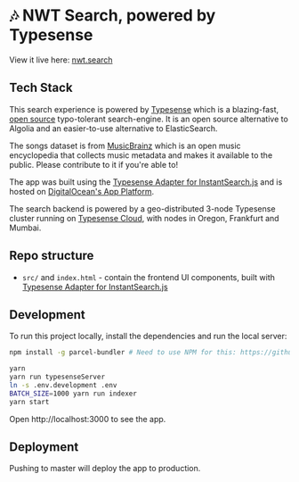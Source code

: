# 🎶 NWT Search, powered by Typesense

View it live here: [nwt.search](https://nwt.search)

## Tech Stack

This search experience is powered by <a href="https://typesense.org" target="_blank">Typesense</a> which is
a blazing-fast, <a href="https://github.com/typesense/typesense" target="_blank">open source</a> typo-tolerant
search-engine. It is an open source alternative to Algolia and an easier-to-use alternative to ElasticSearch.

The songs dataset is from <a href="https://musicbrainz.org/" target="_blank">MusicBrainz</a> which is an open
music encyclopedia that collects music metadata and makes it available to the public. Please contribute to it if you're able to!

The app was built using the <a href="https://github.com/typesense/typesense-instantsearch-adapter" target="_blank">
Typesense Adapter for InstantSearch.js</a> and is hosted on <a href="https://www.digitalocean.com/products/app-platform/" target="_blank">DigitalOcean's App Platform</a>.

The search backend is powered by a geo-distributed 3-node Typesense cluster running on <a href="https://cloud.typesense.org" target="_blank">Typesense Cloud</a>,
with nodes in Oregon, Frankfurt and Mumbai.

## Repo structure

- `src/` and `index.html` - contain the frontend UI components, built with <a href="https://github.com/typesense/typesense-instantsearch-adapter" target="_blank">Typesense Adapter for InstantSearch.js</a>

## Development

To run this project locally, install the dependencies and run the local server:

```sh
npm install -g parcel-bundler # Need to use NPM for this: https://github.com/parcel-bundler/parcel/issues/1036#issuecomment-559982275

yarn
yarn run typesenseServer
ln -s .env.development .env
BATCH_SIZE=1000 yarn run indexer
yarn start
```

Open http://localhost:3000 to see the app.

## Deployment

Pushing to master will deploy the app to production.
